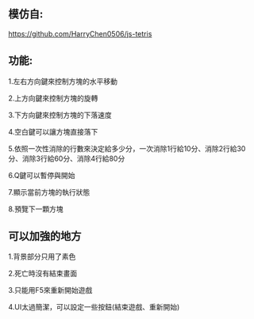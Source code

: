 ## 模仿自:
https://github.com/HarryChen0506/js-tetris
## 功能:

1.左右方向鍵來控制方塊的水平移動

2.上方向鍵來控制方塊的旋轉

3.下方向鍵來控制方塊的下落速度

4.空白鍵可以讓方塊直接落下

5.依照一次性消除的行數來決定給多少分，一次消除1行給10分、消除2行給30分、消除3行給60分、消除4行給80分

6.Q鍵可以暫停與開始

7.顯示當前方塊的執行狀態

8.預覽下一顆方塊
## 可以加強的地方
1.背景部分只用了素色

2.死亡時沒有結束畫面

3.只能用F5來重新開始遊戲

4.UI太過簡潔，可以設定一些按鈕(結束遊戲、重新開始)